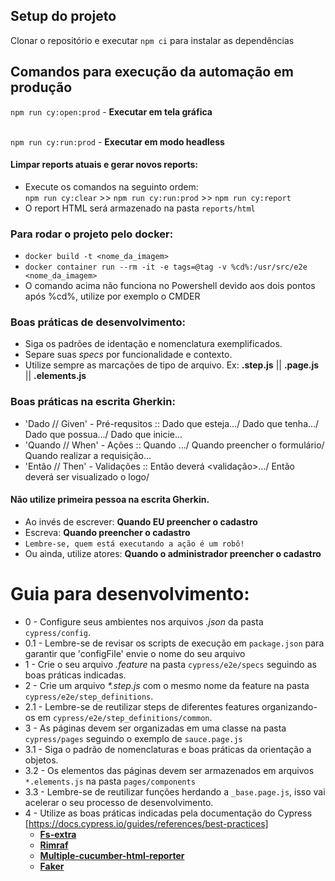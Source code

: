 ## Setup do projeto
Clonar o repositório e executar `npm ci` para instalar as dependências

## Comandos para execução da automação em produção
`npm run cy:open:prod` - __Executar em tela gráfica__ <br><br>

`npm run cy:run:prod` - __Executar em  modo headless__ <br>

#### Limpar reports atuais e gerar novos reports:
* Execute os comandos na seguinto ordem: <br>
`npm run cy:clear` >> `npm run cy:run:prod` >> `npm run cy:report`
* O report HTML será armazenado na pasta `reports/html`

### Para rodar o projeto pelo docker:
  * `docker build -t <nome_da_imagem>`
  * `docker container run --rm -it -e tags=@tag -v %cd%:/usr/src/e2e <nome_da_imagem>`
  * O comando acima não funciona no Powershell devido aos dois pontos após %cd%, utilize por exemplo o CMDER

### Boas práticas de desenvolvimento:
* Siga os padrões de identação e nomenclatura exemplificados.
* Separe suas _specs_ por funcionalidade e contexto.
* Utilize sempre as marcações de tipo de arquivo. Ex: **.step.js** || **.page.js** || **.elements.js**

### Boas práticas na escrita Gherkin:
* 'Dado   // Given' - Pré-requsitos :: Dado que esteja.../ Dado que tenha.../ Dado que possua.../ Dado que inicie...
* 'Quando // When'  - Ações         :: Quando <verbo>.../ Quando preencher o formulário/ Quando realizar a requisição...
* 'Então  // Then'  - Validações    :: Então deverá <validação>.../ Então deverá ser visualizado o logo/

#### Não utilize primeira pessoa na escrita Gherkin.
* Ao invés de escrever: __Quando EU preencher o cadastro__
* Escreva: __Quando preencher o cadastro__
* `Lembre-se, quem está executando a ação é um robô!`
* Ou ainda, utilize atores: __Quando o administrador preencher o cadastro__

# Guia para desenvolvimento:
* 0 - Configure seus ambientes nos arquivos _.json_ da pasta `cypress/config`.
* 0.1 - Lembre-se de revisar os scripts de execução em `package.json` para garantir que 'configFile' envie o nome do seu arquivo
* 1 - Crie o seu arquivo _.feature_ na pasta `cypress/e2e/specs` seguindo as boas práticas indicadas.
* 2 - Crie um arquivo _*.step.js_ com o mesmo nome da feature na pasta `cypress/e2e/step_definitions`.
* 2.1 - Lembre-se de reutilizar steps de diferentes features organizando-os em `cypress/e2e/step_definitions/common`.
* 3 - As páginas devem ser organizadas em uma classe na pasta `cypress/pages` seguindo o exemplo de `sauce.page.js`
* 3.1 - Siga o padrão de nomenclaturas e boas práticas da orientação a objetos.
* 3.2 - Os elementos das páginas devem ser armazenados em arquivos `*.elements.js` na pasta `pages/components`
* 3.3 - Lembre-se de reutilizar funções herdando a `_base.page.js`, isso vai acelerar o seu processo de desenvolvimento.
* 4 - Utilize as boas práticas indicadas pela documentação do Cypress [https://docs.cypress.io/guides/references/best-practices]
  * [**Fs-extra**](https://www.npmjs.com/package/fs-extra)
  * [**Rimraf**](https://www.npmjs.com/package/rimraf)
  * [**Multiple-cucumber-html-reporter**](https://www.npmjs.com/package/multiple-cucumber-html-reporter)
  * [**Faker**](https://www.npmjs.com/package/faker)
